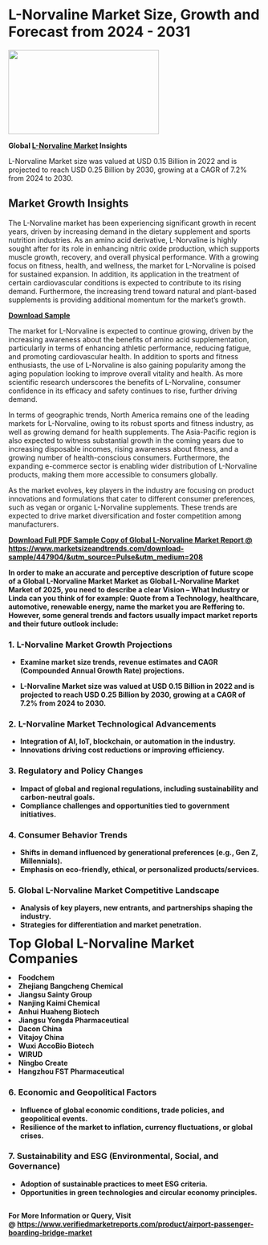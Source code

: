 <H1>L-Norvaline Market Size, Growth and Forecast from 2024 - 2031</H1><img class="aligncenter size-medium wp-image-584254" src="https://thirdeyenews.in/wp-content/uploads/2024/09/Global-Market-Research-300x168.jpeg" alt="" width="300" height="168" /><p><strong>Global&nbsp;<a href="https://www.marketsizeandtrends.com/download-sample/447904/&amp;utm_source=Pulse&amp;utm_medium=208">L-Norvaline Market</a> Insights</strong></p><p>L-Norvaline Market size was valued at USD 0.15 Billion in 2022 and is projected to reach USD 0.25 Billion by 2030, growing at a CAGR of 7.2% from 2024 to 2030.</p><p><h2>Market Growth Insights</h2> <p>The L-Norvaline market has been experiencing significant growth in recent years, driven by increasing demand in the dietary supplement and sports nutrition industries. As an amino acid derivative, L-Norvaline is highly sought after for its role in enhancing nitric oxide production, which supports muscle growth, recovery, and overall physical performance. With a growing focus on fitness, health, and wellness, the market for L-Norvaline is poised for sustained expansion. In addition, its application in the treatment of certain cardiovascular conditions is expected to contribute to its rising demand. Furthermore, the increasing trend toward natural and plant-based supplements is providing additional momentum for the market’s growth.</p> <p><strong><a href="download-link">Download Sample</a></strong></p> <p>The market for L-Norvaline is expected to continue growing, driven by the increasing awareness about the benefits of amino acid supplementation, particularly in terms of enhancing athletic performance, reducing fatigue, and promoting cardiovascular health. In addition to sports and fitness enthusiasts, the use of L-Norvaline is also gaining popularity among the aging population looking to improve overall vitality and health. As more scientific research underscores the benefits of L-Norvaline, consumer confidence in its efficacy and safety continues to rise, further driving demand.</p> <p>In terms of geographic trends, North America remains one of the leading markets for L-Norvaline, owing to its robust sports and fitness industry, as well as growing demand for health supplements. The Asia-Pacific region is also expected to witness substantial growth in the coming years due to increasing disposable incomes, rising awareness about fitness, and a growing number of health-conscious consumers. Furthermore, the expanding e-commerce sector is enabling wider distribution of L-Norvaline products, making them more accessible to consumers globally.</p> <p>As the market evolves, key players in the industry are focusing on product innovations and formulations that cater to different consumer preferences, such as vegan or organic L-Norvaline supplements. These trends are expected to drive market diversification and foster competition among manufacturers.</p> <p><strong><a href="get-more-link"></p><p><span class=""><strong>Download Full PDF Sample Copy of Global L-Norvaline Market Report</strong> @ <a href="https://www.marketsizeandtrends.com/download-sample/447904/&amp;utm_source=Pulse&amp;utm_medium=208" target="_blank">https://www.marketsizeandtrends.com/download-sample/447904/&amp;utm_source=Pulse&amp;utm_medium=208</a></span></p><p>In order to make an accurate and perceptive description of future scope of a Global&nbsp;L-Norvaline Market Market as Global&nbsp;L-Norvaline Market Market of 2025, you need to describe a clear Vision &ndash; What Industry or Linda can you think of for example: Quote from a Technology, healthcare, automotive, renewable energy, name the market you are Reffering to. However, some general trends and factors usually impact market reports and their future outlook include:</p><h3>1.&nbsp;<strong>L-Norvaline Market Growth Projections</strong></h3><ul><li>Examine market size trends, revenue estimates and CAGR (Compounded Annual Growth Rate) projections.</li><li><p>L-Norvaline Market size was valued at USD 0.15 Billion in 2022 and is projected to reach USD 0.25 Billion by 2030, growing at a CAGR of 7.2% from 2024 to 2030.</p></li></ul><h3>2.&nbsp;<strong>L-Norvaline Market Technological Advancements</strong></h3><ul><li>Integration of AI, IoT, blockchain, or automation in the industry.</li><li>Innovations driving cost reductions or improving efficiency.</li></ul><h3>3.&nbsp;<strong>Regulatory and Policy Changes</strong></h3><ul><li>Impact of global and regional regulations, including sustainability and carbon-neutral goals.</li><li>Compliance challenges and opportunities tied to government initiatives.</li></ul><h3>4.&nbsp;<strong>Consumer Behavior Trends</strong></h3><ul><li>Shifts in demand influenced by generational preferences (e.g., Gen Z, Millennials).</li><li>Emphasis on eco-friendly, ethical, or personalized products/services.</li></ul><h3>5.&nbsp;<strong>Global L-Norvaline Market Competitive Landscape</strong></h3><ul><li>Analysis of key players, new entrants, and partnerships shaping the industry.</li><li>Strategies for differentiation and market penetration.</li></ul><p data-pm-slice="1 1 []"><span style="color: inherit; font-family: inherit; font-size: 25px;">Top Global L-Norvaline Market Companies</span></p><div class="" data-test-id=""><p><li>Foodchem</li><li> Zhejiang Bangcheng Chemical</li><li> Jiangsu Sainty Group</li><li> Nanjing Kaimi Chemical</li><li> Anhui Huaheng Biotech</li><li> Jiangsu Yongda Pharmaceutical</li><li> Dacon China</li><li> Vitajoy China</li><li> Wuxi AccoBio Biotech</li><li> WIRUD</li><li> Ningbo Create</li><li> Hangzhou FST Pharmaceutical</li></p></div><h3>6.&nbsp;<strong>Economic and Geopolitical Factors</strong></h3><ul><li>Influence of global economic conditions, trade policies, and geopolitical events.</li><li>Resilience of the market to inflation, currency fluctuations, or global crises.</li></ul><h3>7.&nbsp;<strong>Sustainability and ESG (Environmental, Social, and Governance)</strong></h3><ul><li>Adoption of sustainable practices to meet ESG criteria.</li><li>Opportunities in green technologies and circular economy principles.</li></ul><h2><strong style="font-size: 14px;">For More Information or Query, Visit @&nbsp;</strong><a style="background-color: #ffffff; font-size: 14px;" href="https://www.marketsizeandtrends.com/report/l-norvaline-market/" target="_blank">https://www.verifiedmarketreports.com/product/airport-passenger-boarding-bridge-market</a></h2>
